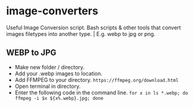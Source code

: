 # image-converters
Useful Image Conversion script. Bash scripts & other tools that convert images filetypes into another type. | E.g. webp to jpg or png. 

## WEBP to JPG
- Make new folder / directory.
- Add your .webp images to location.
- Add FFMPEG to your directory. ```https://ffmpeg.org/download.html```
- Open terminal in directory.
- Enter the following code in the command line. ```for x in ls *.webp; do  ffmpeg -i $x ${x%.webp}.jpg; done```
